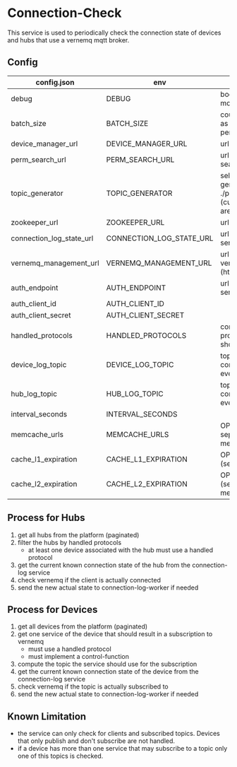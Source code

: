 # Connection-Check

This service is used to periodically check the connection state of devices and hubs that use a vernemq mqtt broker.

## Config

| config.json              | env                      | desc                                                                                                                      |
|--------------------------|--------------------------|---------------------------------------------------------------------------------------------------------------------------|
| debug                    | DEBUG                    | boolean to enable debug mode                                                                                              |
| batch_size               | BATCH_SIZE               | count of devices/hubs used as 'limit' in requests to permission-search                                                    |
| device_manager_url       | DEVICE_MANAGER_URL       | url to the device-manager                                                                                                 |
| perm_search_url          | PERM_SEARCH_URL          | url to the permission-search query service                                                                                |
| topic_generator          | TOPIC_GENERATOR          | selection of the topic generator, implemented in ./pkg/topicgenerator (currently allowed values are "mqtt" and "senergy") |
| zookeeper_url            | ZOOKEEPER_URL            | url to zookeeper                                                                                                          |
| connection_log_state_url | CONNECTION_LOG_STATE_URL | url to the connection-log service                                                                                         |
| vernemq_management_url   | VERNEMQ_MANAGEMENT_URL   | url with apikey to the vernemq management api (http://apikey@verne:8080)                                                  |
| auth_endpoint            | AUTH_ENDPOINT            | url to keycloak or similar service                                                                                        |
| auth_client_id           | AUTH_CLIENT_ID           |                                                                                                                           |
| auth_client_secret       | AUTH_CLIENT_SECRET       |                                                                                                                           |
| handled_protocols        | HANDLED_PROTOCOLS        | comma separated list of protocol ids the service should check/handle                                                      |
| device_log_topic         | DEVICE_LOG_TOPIC         | topic used to publish connect and disconnect events of devices                                                            |
| hub_log_topic            | HUB_LOG_TOPIC            | topic used to publish connect and disconnect events of hubs                                                               |
| interval_seconds         | INTERVAL_SECONDS         |                                                                                                                           |
| memcache_urls            | MEMCACHE_URLS            | OPTIONAL: list of comma separated urls to memcached instances                                                              |
| cache_l1_expiration     | CACHE_L1_EXPIRATION     | OPTIONAL, DEFAULT = 10 (seconds)                                                                                          |
| cache_l2_expiration     | CACHE_L2_EXPIRATION     | OPTIONAL, DEFAULT = 300 (seconds), only used if memcache_urls is set                                                      |


## Process for Hubs

1. get all hubs from the platform (paginated)
2. filter the hubs by handled protocols
    * at least one device associated with the hub must use a handled protocol
3. get the current known connection state of the hub from the connection-log service
4. check vernemq if the client is actually connected
5. send the new actual state to connection-log-worker if needed


## Process for Devices

1. get all devices from the platform (paginated)
2. get one service of the device that should result in a subscription to vernemq
    * must use a handled protocol
    * must implement a control-function
3. compute the topic the service should use for the subscription
4. get the current known connection state of the device from the connection-log service
5. check vernemq if the topic is actually subscribed to
6. send the new actual state to connection-log-worker if needed


## Known Limitation
- the service can only check for clients and subscribed topics. Devices that only publish and don't subscribe are not handled.
- if a device has more than one service that may subscribe to a topic only one of this topics is checked.